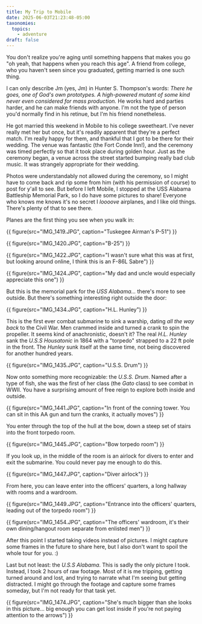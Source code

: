 ```yaml
---
title: My Trip to Mobile
date: 2025-06-03T21:23:48-05:00
taxonomies:
  topics:
    - adventure
draft: false
---
```


You don't realize you're aging until something happens that makes you go "oh yeah, that happens when you reach this age". A friend from college, who you haven't seen since you graduated, getting married is one such thing.

I can only describe Jm (yes, Jm) in Hunter S. Thompson's words: _There he goes, one of God's own prototypes. A high-powered mutant of some kind never even considered for mass production._ He works hard and parties harder, and he can make friends with anyone. I'm not the type of person you'd normally find in his retinue, but I'm his friend nonetheless.

He got married this weekend in Mobile to his college sweetheart. I've never really met her but once, but it's readily apparent that they're a perfect match. I'm really happy for them, and thankful that I got to be there for their wedding. The venue was fantastic (the Fort Conde Inn!), and the ceremony was timed perfectly so that it took place during golden hour. Just as the ceremony began, a venue across the street started bumping really bad club music. It was strangely appropriate for their wedding.

Photos were understandably not allowed during the ceremony, so I might have to come back and rip some from him (with his permission of course) to post for y'all to see. But before I left Mobile, I stopped at the USS Alabama Battleship Memorial Park, so I do have some pictures to share! Everyone who knows me knows it's no secret I _loooove_ airplanes, and I like old things. There's plenty of that to see there.

Planes are the first thing you see when you walk in:

{{ figure(src="IMG_1419.JPG", caption="Tuskegee Airman's P-51") }}

{{ figure(src="IMG_1420.JPG", caption="B-25") }}

{{ figure(src="IMG_1422.JPG", caption="I wasn't sure what this was at first, but looking around online, I think this is an F-86L Sabre") }}

{{ figure(src="IMG_1424.JPG", caption="My dad and uncle would especially appreciate this one") }}

But this is the memorial park for the _USS Alabama…_ there's more to see
outside. But there's something interesting right outside the door:

{{ figure(src="IMG_1434.JPG", caption="H.L. Hunley") }}

This is the first ever combat submarine to sink a warship, dating _all the way
back_ to the Civil War. Men crammed inside and turned a crank to spin the
propeller. It seems kind of anachronistic, doesn't it? The real _H.L. Hunley_ sank the _U.S.S Housatonic_ in 1864 with a "torpedo" strapped to a 22 ft pole in the front. The _Hunley_ sunk itself at the same time, not being discovered for another hundred years.

{{ figure(src="IMG_1435.JPG", caption="U.S.S. Drum") }}

Now onto something more recognizable: the _U.S.S. Drum_. Named after a type of fish, she was the first of her class (the _Gato_ class) to see combat in WWII. You have a surprising amount of free reign to explore both inside and outside.

{{ figure(src="IMG_1441.JPG", caption="In front of the conning tower. You can sit in this AA gun and turn the cranks, it actually moves") }}

You enter through the top of the hull at the bow, down a steep set of stairs into the front torpedo room.

{{ figure(src="IMG_1445.JPG", caption="Bow torpedo room") }}

If you look up, in the middle of the room is an airlock for divers to enter and exit the submarine. You could never pay me enough to do this.

{{ figure(src="IMG_1447.JPG", caption="Diver airlock") }}

From here, you can leave enter into the officers' quarters, a long hallway with rooms and a wardroom.

{{ figure(src="IMG_1449.JPG", caption="Entrance into the officers' quarters, leading out of the torpedo room") }}

{{ figure(src="IMG_1454.JPG", caption="The officers' wardroom, it's their own dining/hangout room separate from enlisted men") }}

After this point I started taking videos instead of pictures. I might capture some frames in the future to share here, but I also don't want to spoil the whole tour for you. :)

Last but not least: the _U.S.S Alabama_. This is sadly the only picture I took. Instead, I took 2 hours of raw footage. Most of it is me tripping, getting turned around and lost, and trying to narrate what I'm seeing but getting distracted. I might go through the footage and capture some frames someday, but I'm not ready for that task yet.

{{ figure(src="IMG_1474.JPG", caption="She's much bigger than she looks in this picture... big enough you can get lost inside if you're not paying attention to the arrows") }}
